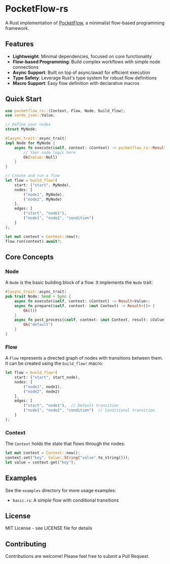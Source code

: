 # PocketFlow-rs

A Rust implementation of [PocketFlow](https://github.com/The-Pocket/PocketFlow), a minimalist flow-based programming framework.

## Features

- **Lightweight**: Minimal dependencies, focused on core functionality
- **Flow-based Programming**: Build complex workflows with simple node connections
- **Async Support**: Built on top of async/await for efficient execution
- **Type Safety**: Leverage Rust's type system for robust flow definitions
- **Macro Support**: Easy flow definition with declarative macros

## Quick Start

```rust
use pocketflow_rs::{Context, Flow, Node, build_flow};
use serde_json::Value;

// Define your nodes
struct MyNode;

#[async_trait::async_trait]
impl Node for MyNode {
    async fn execute(&self, context: &Context) -> pocketflow_rs::Result<Value> {
        // Your node logic here
        Ok(Value::Null)
    }
}

// Create and run a flow
let flow = build_flow!(
    start: ("start", MyNode),
    nodes: [
        ("node1", MyNode),
        ("node2", MyNode)
    ],
    edges: [
        ("start", "node1"),
        ("node1", "node2", "condition")
    ]
);

let mut context = Context::new();
flow.run(context).await?;
```

## Core Concepts

### Node

A `Node` is the basic building block of a flow. It implements the `Node` trait:

```rust
#[async_trait::async_trait]
pub trait Node: Send + Sync {
    async fn execute(&self, context: &Context) -> Result<Value>;
    async fn prepare(&self, context: &mut Context) -> Result<()> {
        Ok(())
    }
    async fn post_process(&self, context: &mut Context, result: &Value) -> Result<&str> {
        Ok("default")
    }
}
```

### Flow

A `Flow` represents a directed graph of nodes with transitions between them. It can be created using the `build_flow!` macro:

```rust
let flow = build_flow!(
    start: ("start", start_node),
    nodes: [
        ("node1", node1),
        ("node2", node2)
    ],
    edges: [
        ("start", "node1"),  // Default transition
        ("node1", "node2", "condition")  // Conditional transition
    ]
);
```

### Context

The `Context` holds the state that flows through the nodes:

```rust
let mut context = Context::new();
context.set("key", Value::String("value".to_string()));
let value = context.get("key");
```

## Examples

See the `examples` directory for more usage examples:

- `basic.rs`: A simple flow with conditional transitions

## License

MIT License - see LICENSE file for details

## Contributing

Contributions are welcome! Please feel free to submit a Pull Request. 